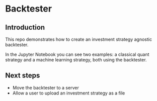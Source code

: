 # Backtester

## Introduction

This repo demonstrates how to create an investment strategy agnostic backtester.

In the Jupyter Notebook you can see two examples: a classical quant strategy and a machine learning strategy, both using the backtester.

## Next steps

- Move the backtester to a server
- Allow a user to upload an investment strategy as a file
